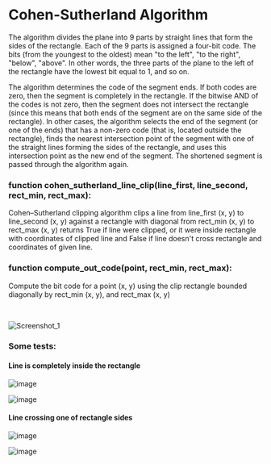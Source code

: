 <h1>Cohen-Sutherland Algorithm</h1>

The algorithm divides the plane into 9 parts by straight lines that form the sides of the rectangle. Each of the 9 parts is assigned a four-bit code. The bits (from the youngest to the oldest) mean "to the left", "to the right", "below", "above". In other words, the three parts of the plane to the left of the rectangle have the lowest bit equal to 1, and so on.

The algorithm determines the code of the segment ends. If both codes are zero, then the segment is completely in the rectangle. If the bitwise AND of the codes is not zero, then the segment does not intersect the rectangle (since this means that both ends of the segment are on the same side of the rectangle). In other cases, the algorithm selects the end of the segment (or one of the ends) that has a non-zero code (that is, located outside the rectangle), finds the nearest intersection point of the segment with one of the straight lines forming the sides of the rectangle, and uses this intersection point as the new end of the segment. The shortened segment is passed through the algorithm again.

<h3>function cohen_sutherland_line_clip(line_first, line_second, rect_min, rect_max):</h3>
Cohen–Sutherland clipping algorithm clips a line from line_first (x, y) to line_second (x, y) against a rectangle with diagonal from rect_min (x, y) to rect_max (x, y) returns True if line were clipped, or it were inside rectangle with coordinates of clipped line and False if line doesn't cross rectangle and coordinates of given line.

<h3>function compute_out_code(point, rect_min, rect_max):</h3>
Compute the bit code for a point (x, y) using the clip rectangle bounded diagonally by rect_min (x, y), and rect_max (x, y)

 

![Screenshot_1](https://user-images.githubusercontent.com/98911288/204525729-5ef441fc-6ad6-484e-8b0e-407e48895124.png)


<h3>Some tests: </h3>

<h4>Line is completely inside the rectangle</h4>


![image](https://user-images.githubusercontent.com/98911288/204526227-4b29c2d4-a3ab-4232-9d89-ffa2936717c1.png)


![image](https://user-images.githubusercontent.com/98911288/204526168-1a87b54b-74b7-41ed-9b92-397288aa036e.png)


<h4>Line crossing one of rectangle sides</h4>

![image](https://user-images.githubusercontent.com/98911288/204528081-77e93d62-0c4a-4064-9418-d05238af8663.png)

![image](https://user-images.githubusercontent.com/98911288/204527909-4dca8515-4b78-415b-96dd-a42b7482fa22.png)
